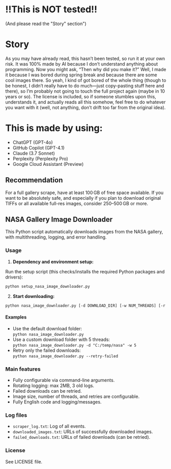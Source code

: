 # !!This is NOT tested!!

(And please read the "Story" section")

# Story
As you may have already read, this hasn’t been tested, so run it at your own risk. It was 100% made by AI because I don’t understand anything about programming. Now you might ask, “Then why did you make it?” Well, I made it because I was bored during spring break and because there are some cool images there. So yeah, I kind of got bored of the whole thing (though to be honest, I didn’t really have to do much—just copy-pasting stuff here and there), so I’m probably not going to touch the full project again (maybe in 10 years or so). The license is included, so if someone stumbles upon this, understands it, and actually reads all this somehow, feel free to do whatever you want with it (well, not anything, don’t drift too far from the original idea).

# This is made by using: 
- ChatGPT (GPT-4o)
- GitHub Copilot (GPT-4.1)
- Claude (3.7 Sonnet)
- Perplexity (Perplexity Pro)
- Google Cloud Assistant (Preview)

## Recommendation
For a full gallery scrape, have at least 100 GB of free space available.
If you want to be absolutely safe, and especially if you plan to download original TIFFs or all available full-res images, consider 250–500 GB or more.

## NASA Gallery Image Downloader

This Python script automatically downloads images from the NASA gallery, with multithreading, logging, and error handling.

### Usage

1. **Dependency and environment setup:**

Run the setup script (this checks/installs the required Python packages and drivers):

```sh
python setup_nasa_image_downloader.py
```

2. **Start downloading:**

```sh
python nasa_image_downloader.py [-d DOWNLOAD_DIR] [-w NUM_THREADS] [-r RETRIES] [--min-size PIXELS] [--retry-failed]
```

#### Examples

- Use the default download folder:  
  `python nasa_image_downloader.py`
- Use a custom download folder with 5 threads:  
  `python nasa_image_downloader.py -d "C:/temp/nasa" -w 5`
- Retry only the failed downloads:  
  `python nasa_image_downloader.py --retry-failed`

### Main features

- Fully configurable via command-line arguments.
- Rotating logging: max 2MB, 3 old logs.
- Failed downloads can be retried.
- Image size, number of threads, and retries are configurable.
- Fully English code and logging/messages.

### Log files

- `scraper_log.txt`: Log of all events.
- `downloaded_images.txt`: URLs of successfully downloaded images.
- `failed_downloads.txt`: URLs of failed downloads (can be retried).

### License

See LICENSE file.
